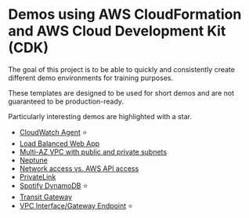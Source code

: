 # Demos using AWS CloudFormation and AWS Cloud Development Kit (CDK)

The goal of this project is to be able to quickly and consistently create different demo environments for training purposes.

These templates are designed to be used for short demos and are not guaranteed to be production-ready.

Particularly interesting demos are highlighted with a star.

- [CloudWatch Agent](cloudwatch-agent) :star:
- [Load Balanced Web App](load-balanced-web-app)
- [Multi-AZ VPC with public and private subnets](multi-az-public-private-vpc)
- [Neptune](neptune)
- [Network access vs. AWS API access](network-vs-api-access)
- [PrivateLink](privatelink)
- [Spotify DynamoDB](spotify-dynamodb) :star:
- [Transit Gateway](transit-gateway)
- [VPC Interface/Gateway Endpoint](vpc-endpoints) :star:
